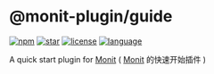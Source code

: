 # @monit-plugin/guide

[![npm](https://img.shields.io/npm/v/@monit-plugin/guide?color=f03e3e)](https://npmjs.com/package/@monit-plugin/guide)
[![star](https://img.shields.io/github/stars/fzf404/monit?color=1c7ed6)](https://github.com/fzf404/monit)
[![license](https://img.shields.io/npm/l/@monit-plugin/guide?color=37b24d)](https://github.com/fzf404/monit/blob/main/app/plugins/guide/LICENSE)
[![language](https://img.shields.io/badge/language-简体中文-f76707)](https://github.com/fzf404/monit/blob/main/app/plugins/guide/README.md)

A quick start plugin for [Monit](https://github.com/fzf404/monit) ( [Monit](https://github.com/fzf404/monit) 的快速开始插件 )
